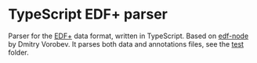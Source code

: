 # TypeScript EDF+ parser

Parser for the [EDF+](http://www.edfplus.info/specs/edf.html) data format, written in TypeScript. Based on [edf-node](https://github.com/korob93/edf-node) by Dmitry Vorobev. It parses both data and annotations files, see the [test](test/) folder.
